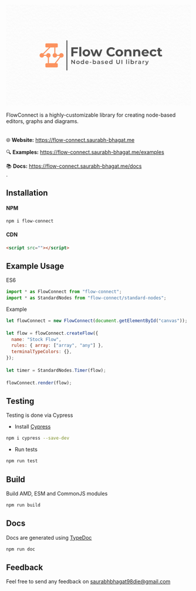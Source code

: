 ![Flow Connect](media/flow-connect-index.png)

FlowConnect is a highly-customizable library for creating node-based editors, graphs and diagrams.
\
\
\
:globe_with_meridians: **Website:** https://flow-connect.saurabh-bhagat.me

:mag: **Examples:** https://flow-connect.saurabh-bhagat.me/examples

:books: **Docs:** https://flow-connect.saurabh-bhagat.me/docs
\
\.

## Installation

#### NPM


```bash
npm i flow-connect
```

#### CDN


```html
<script src=""></script>
```

## Example Usage

ES6

```js
import * as FlowConnect from "flow-connect";
import * as StandardNodes from "flow-connect/standard-nodes";
```

Example

```js
let flowConnect = new FlowConnect(document.getElementById("canvas"));

let flow = flowConnect.createFlow({
  name: "Stock Flow",
  rules: { array: ["array", "any"] },
  terminalTypeColors: {},
});

let timer = StandardNodes.Timer(flow);

flowConnect.render(flow);
```

## Testing

Testing is done via Cypress

- Install [Cypress](https://docs.cypress.io/guides/getting-started/installing-cypress#System-requirements)

```bash
npm i cypress --save-dev
```

- Run tests

```bash
npm run test
```

## Build

Build AMD, ESM and CommonJS modules

```bash
npm run build
```

## Docs

Docs are generated using [TypeDoc](https://typedoc.org/)

```bash
npm run doc
```

## Feedback

Feel free to send any feedback on <saurabhbhagat98die@gmail.com>
